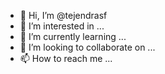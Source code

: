 - 👋 Hi, I’m @tejendrasf
- 👀 I’m interested in ...
- 🌱 I’m currently learning ...
- 💞️ I’m looking to collaborate on ...
- 📫 How to reach me ...

<!---
tejendrasf/tejendrasf is a ✨ special ✨ repository because its `README.md` (this file) appears on your GitHub profile.
You can click the Preview link to take a look at your changes.
--->
